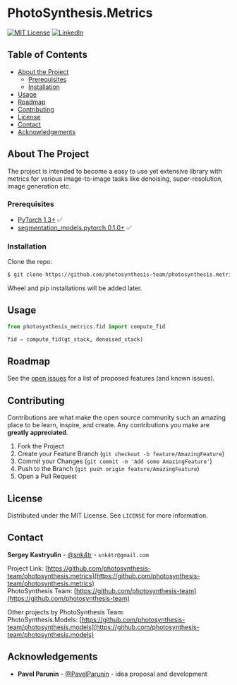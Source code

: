 # PhotoSynthesis.Metrics
[![MIT License][license-shield]][license-url]
[![LinkedIn][linkedin-shield]][linkedin-url]


<!-- TABLE OF CONTENTS -->
## Table of Contents

* [About the Project](#about-the-project)
  * [Prerequisites](#prerequisites)
  * [Installation](#installation)
* [Usage](#usage)
* [Roadmap](#roadmap)
* [Contributing](#contributing)
* [License](#license)
* [Contact](#contact)
* [Acknowledgements](#acknowledgements)



<!-- ABOUT THE PROJECT -->
## About The Project

The project is intended to become a easy to use yet extensive library with metrics for 
various image-to-image tasks like denoising, super-resolution, image generation etc.


### Prerequisites

* [PyTorch 1.3+](https://pytorch.org) :white_check_mark:
* [segmentation_models.pytorch 0.1.0+](https://github.com/qubvel/segmentation_models.pytorch) :white_check_mark:  

### Installation
 
Clone the repo:
```sh
$ git clone https://github.com/photosynthesis-team/photosynthesis.metrics.git
```

Wheel and pip installations will be added later.

<!-- USAGE EXAMPLES -->
## Usage

```python
from photosynthesis_metrics.fid import compute_fid

fid = compute_fid(gt_stack, denoised_stack)
```
<!-- ROADMAP -->
## Roadmap

See the [open issues](https://github.com/photosynthesis-team/photosynthesis.metrics/issues) for a list of proposed 
features (and known issues).


<!-- CONTRIBUTING -->
## Contributing

Contributions are what make the open source community such an amazing place to be learn, inspire, and create. Any contributions you make are **greatly appreciated**.

1. Fork the Project
2. Create your Feature Branch (`git checkout -b feature/AmazingFeature`)
3. Commit your Changes (`git commit -m 'Add some AmazingFeature'`)
4. Push to the Branch (`git push origin feature/AmazingFeature`)
5. Open a Pull Request


<!-- LICENSE -->
## License

Distributed under the MIT License. See `LICENSE` for more information.


<!-- CONTACT -->
## Contact

**Sergey Kastryulin** - [@snk4tr](https://twitter.com/snk4tr) - `snk4tr@gmail.com`

Project Link: [https://github.com/photosynthesis-team/photosynthesis.metrics](https://github.com/photosynthesis-team/photosynthesis.metrics)  
PhotoSynthesis Team: [https://github.com/photosynthesis-team](https://github.com/photosynthesis-team)

Other projects by PhotoSynthesis Team:  
PhotoSynthesis.Models: [https://github.com/photosynthesis-team/photosynthesis.models](https://github.com/photosynthesis-team/photosynthesis.models)

<!-- ACKNOWLEDGEMENTS -->
## Acknowledgements

* **Pavel Parunin** - [@PavelParunin](https://github.com/ParuninPavel) - idea proposal and development



<!-- MARKDOWN LINKS & IMAGES -->
<!-- https://www.markdownguide.org/basic-syntax/#reference-style-links -->
[license-shield]: https://img.shields.io/github/license/othneildrew/Best-README-Template.svg?style=flat-square
[license-url]: https://github.com/photosynthesis-team/photosynthesis.metrics/blob/master/LICENSE
[linkedin-shield]: https://img.shields.io/badge/-LinkedIn-black.svg?style=flat-square&logo=linkedin&colorB=555
[linkedin-url]: https://www.linkedin.com/in/sergey-kastryulin/